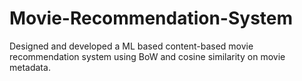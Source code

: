# Movie-Recommendation-System
Designed and developed a ML based content-based movie recommendation system using BoW and cosine similarity on movie metadata.
